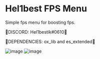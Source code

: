 # Hel1best FPS Menu

Simple fps menu for boosting fps.

🌴DISCORD: Hel1bestík#0610🌴

🌹DEPENDENCIES: ox_lib and es_extended🌹


![image](https://user-images.githubusercontent.com/126990731/222951197-3d1cb536-a9dd-420d-87ac-f32e41e43f95.png)
![image](https://user-images.githubusercontent.com/126990731/222951242-97fb0072-f427-44db-b25f-b8b23cac00d3.png)
